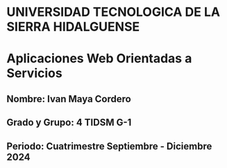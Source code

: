 # UNIVERSIDAD TECNOLOGICA DE LA SIERRA HIDALGUENSE

# Aplicaciones Web Orientadas a Servicios

## Nombre: Ivan Maya Cordero

## Grado y Grupo: 4 TIDSM G-1

## Periodo: Cuatrimestre Septiembre - Diciembre 2024